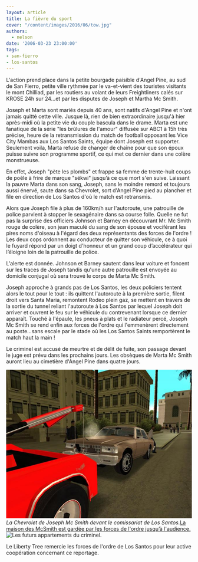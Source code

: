 ```yaml
---
layout: article
title: La fièvre du sport
cover: "/content/images/2016/06/tow.jpg"
authors:
  - nelson
date: '2006-03-23 23:00:00'
tags:
- san-fierro
- los-santos
---
```


L'action prend place dans la petite bourgade paisible d'Angel Pine, au sud de San Fierro, petite ville rythmée par le va-et-vient des touristes visitants le mont Chilliad, par les routiers au volant de leurs Freightliners calés sur KROSE 24h sur 24...et par les disputes de Joseph et Martha Mc Smith.

Joseph et Marta sont mariés depuis 40 ans, sont natifs d'Angel Pine et n'ont jamais quitté cette ville. Jusque là, rien de bien extraordinaire jusqu'à hier après-midi où la petite vie du couple bascula dans le drame. Marta est une fanatique de la série "les brûlures de l'amour" diffusée sur ABC1 à 15h très précise, heure de la retransmission du match de football opposant les Vice City Mambas aux Los Santos Saints, équipe dont Joseph est supporter. Seulement voila, Marta refuse de changer de chaîne pour que son époux puisse suivre son programme sportif, ce qui met ce dernier dans une colère monstrueuse.

En effet, Joseph "pète les plombs" et frappe sa femme de trente-huit coups de poêle à frire de marque "sékwi" jusqu’à ce que mort s'en suive. Laissant la pauvre Marta dans son sang, Joseph, sans le moindre remord et toujours aussi énervé, saute dans sa Chevrolet, sort d'Angel Pine pied au plancher et file en direction de Los Santos d'où le match est retransmis.

Alors que Joseph file à plus de 160km/h sur l'autoroute, une patrouille de police parvient à stopper le sexagénaire dans sa course folle. Quelle ne fut pas la surprise des officiers Johnson et Barney en découvrant Mr. Mc Smith rouge de colère, son jean maculé du sang de son épouse et vociférant les pires noms d'oiseau à l'égard des deux représentants des forces de l'ordre ! Les deux cops ordonnent au conducteur de quitter son véhicule, ce à quoi le fuyard répond par un doigt d'honneur et un grand coup d’accélérateur qui l’éloigne loin de la patrouille de police.

L'alerte est donnée. Johnson et Barney sautent dans leur voiture et foncent sur les traces de Joseph tandis qu'une autre patrouille est envoyée au domicile conjugal où sera trouvé le corps de Marta Mc Smith.

Joseph approche à grands pas de Los Santos, les deux policiers tentent alors le tout pour le tout : ils quittent l'autoroute à la première sortie, filent droit vers Santa Maria, remontent Rodeo plein gaz, se mettent en travers de la sortie du tunnel reliant l'autoroute à Los Santos par lequel Joseph doit arriver et ouvrent le feu sur le véhicule du contrevenant lorsque ce dernier apparaît. Touché à l'épaule, les pneus à plats et le radiateur percé, Joseph Mc Smith se rend enfin aux forces de l'ordre qui l'emmenèrent directement au poste...sans escale par le stade où les Los Santos Saints remportèrent le match haut la main !

Le criminel est accusé de meurtre et de délit de fuite, son passage devant le juge est prévu dans les prochains jours. Les obsèques de Marta Mc Smith auront lieu au cimetière d'Angel Pine dans quatre jours.

![La Chevrolet de Joseph Mc Smith devant le comissariat de Los Santos.](/content/images/2005/01/tow.jpg)
_La Chevrolet de Joseph Mc Smith devant le comissariat de Los Santos._[La maison des McSmith est gardée par les forces de l'ordre jusqu’à l'audience.](/content/images/2005/01/copspine.jpg)
![
Les futurs appartements du criminel.](/content/images/2005/01/cell1.jpg)

Le Liberty Tree remercie les forces de l'ordre de Los Santos pour leur active coopération concernant ce reportage.